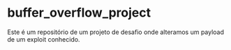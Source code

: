 # buffer_overflow_project
Este é um repositório de um projeto de desafio onde alteramos um payload de um exploit conhecido.
